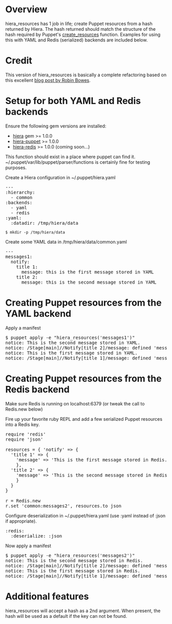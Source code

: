 Overview
========

hiera_resources has 1 job in life; create Puppet resources from a hash returned by Hiera. The hash returned should match the structure of the hash required by Puppet's [create_resources](http://docs.puppetlabs.com/references/latest/function.html#createresources) function. Examples for using this with YAML and Redis (serialized) backends are included below.

Credit
======

This version of hiera_resources is basically a complete refactoring
based on this excellent [blog post by Robin Bowes](http://yo61.com/assigning-resources-to-nodes-with-hiera-in-puppet.html).

Setup for both YAML and Redis backends
=======================================

Ensure the following gem versions are installed:

  - [hiera](http://rubygems.org/gems/hiera) gem >= 1.0.0
  - [hiera-puppet](http://rubygems.org/gems/hiera-puppet) >= 1.0.0
  - [hiera-redis](http://rubygems.org/gems/hiera-redis) >= 1.0.0 (coming soon...)

This function should exist in a place where puppet can find it.
~/.puppet/var/lib/puppet/parser/functions is certainly fine for testing
purposes.

Create a Hiera configuration in ~/.puppet/hiera.yaml

<pre>
---
:hierarchy:
  - common
:backends:
  - yaml
  - redis
:yaml:
  :datadir: /tmp/hiera/data
</pre>

    $ mkdir -p /tmp/hiera/data

Create some YAML data in /tmp/hiera/data/common.yaml

<pre>
---
messages1:
  notify:
    title 1:
      message: this is the first message stored in YAML
    title 2:
      message: this is the second message stored in YAML
</pre>

Creating Puppet resources from the YAML backend
======================================

Apply a manifest

<pre>
$ puppet apply -e "hiera_resources('messages1')"
notice: This is the second message stored in YAML.
notice: /Stage[main]//Notify[title 2]/message: defined 'message' as 'This is the second message stored in YAML.'
notice: This is the first message stored in YAML.
notice: /Stage[main]//Notify[title 1]/message: defined 'message' as 'This is the first message stored in YAML.'
</pre>

Creating Puppet resources from the Redis backend
=======================================

Make sure Redis is running on localhost:6379 (or tweak the call to
Redis.new below)

Fire up your favorite ruby REPL and add a few serialized Puppet resources
into a Redis key.

<pre>
require 'redis'
require 'json'

resources = { 'notify' => {
  'title 1' => {
    'message' => 'This is the first message stored in Redis.'
    },
  'title 2' => {
    'message' => 'This is the second message stored in Redis.'
    }
  }
}

r = Redis.new
r.set 'common:messages2', resources.to_json
</pre>

Configure deserialization in ~/.puppet/hiera.yaml (use :yaml instead of :json if appropriate).
<pre>
:redis:
  :deserialize: :json
</pre>

Now apply a manifest

<pre>
$ puppet apply -e "hiera_resources('messages2')"
notice: This is the second message stored in Redis.
notice: /Stage[main]//Notify[title 2]/message: defined 'message' as 'This is the second message stored in Redis.'
notice: This is the first message stored in Redis.
notice: /Stage[main]//Notify[title 1]/message: defined 'message' as 'This is the first message stored in Redis.'
</pre>

Additional features
===================

hiera_resources will accept a hash as a 2nd argument. When present, the hash will be used as a default if the key can not be found.
